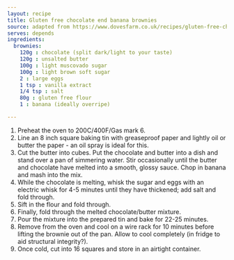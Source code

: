 ```yaml
---
layout: recipe
title: Gluten free chocolate end banana brownies
source: adapted from https://www.dovesfarm.co.uk/recipes/gluten-free-chocolate-brownie/
serves: depends
ingredients:
  brownies:
    120g : chocolate (split dark/light to your taste)
    120g : unsalted butter
    100g : light muscovado sugar
    100g : light brown soft sugar
    2 : large eggs
    1 tsp : vanilla extract
    1/4 tsp : salt
    80g : gluten free flour
    1 : banana (ideally overripe)

---
```


1. Preheat the oven to 200C/400F/Gas mark 6.
2. Line an 8 inch square baking tin with greaseproof paper and lightly oil or butter the paper - an oil spray is ideal for this.
3. Cut the butter into cubes. Put the chocolate and butter into a dish and stand over a pan of simmering water. Stir occasionally until the butter and chocolate have melted into a smooth, glossy sauce. Chop in banana and mash into the mix.
4. While the chocolate is melting, whisk the sugar and eggs with an electric whisk for 4-5 minutes until they have thickened; add salt and fold through.
5. Sift in the flour and fold through.
6. Finally, fold through the melted chocolate/butter mixture.
7. Pour the mixture into the prepared tin and bake for 22-25 minutes.
8. Remove from the oven and cool on a wire rack for 10 minutes before lifting the brownie out of the pan. Allow to cool completely (in fridge to aid structural integrity?).
9. Once cold, cut into 16 squares and store in an airtight container.



